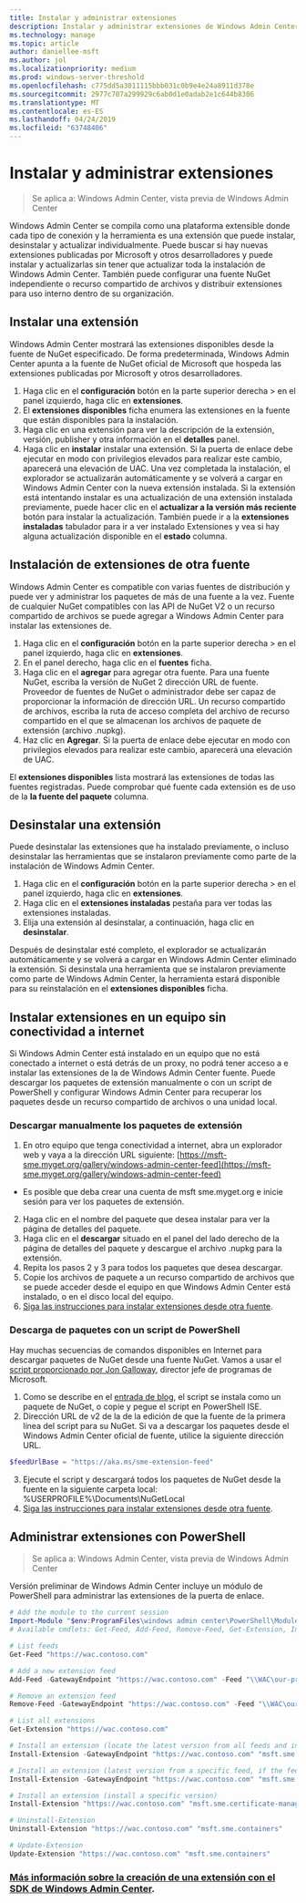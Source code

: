 ```yaml
---
title: Instalar y administrar extensiones
description: Instalar y administrar extensiones de Windows Admin Center (proyecto Honolulu)
ms.technology: manage
ms.topic: article
author: daniellee-msft
ms.author: jol
ms.localizationpriority: medium
ms.prod: windows-server-threshold
ms.openlocfilehash: c775dd5a3011115bbb031c0b9e4e24a8911d378e
ms.sourcegitcommit: 2977c707a299929c6ab0d1e0adab2e1c644b8306
ms.translationtype: MT
ms.contentlocale: es-ES
ms.lasthandoff: 04/24/2019
ms.locfileid: "63748406"
---
```

# <a name="install-and-manage-extensions"></a>Instalar y administrar extensiones

>Se aplica a: Windows Admin Center, vista previa de Windows Admin Center

Windows Admin Center se compila como una plataforma extensible donde cada tipo de conexión y la herramienta es una extensión que puede instalar, desinstalar y actualizar individualmente. Puede buscar si hay nuevas extensiones publicadas por Microsoft y otros desarrolladores y puede instalar y actualizarlas sin tener que actualizar toda la instalación de Windows Admin Center. También puede configurar una fuente NuGet independiente o recurso compartido de archivos y distribuir extensiones para uso interno dentro de su organización.

## <a name="installing-an-extension"></a>Instalar una extensión

Windows Admin Center mostrará las extensiones disponibles desde la fuente de NuGet especificado. De forma predeterminada, Windows Admin Center apunta a la fuente de NuGet oficial de Microsoft que hospeda las extensiones publicadas por Microsoft y otros desarrolladores.

1. Haga clic en el **configuración** botón en la parte superior derecha > en el panel izquierdo, haga clic en **extensiones**. 
2. El **extensiones disponibles** ficha enumera las extensiones en la fuente que están disponibles para la instalación.
3. Haga clic en una extensión para ver la descripción de la extensión, versión, publisher y otra información en el **detalles** panel.
4. Haga clic en **instalar** instalar una extensión. Si la puerta de enlace debe ejecutar en modo con privilegios elevados para realizar este cambio, aparecerá una elevación de UAC. Una vez completada la instalación, el explorador se actualizarán automáticamente y se volverá a cargar en Windows Admin Center con la nueva extensión instalada. Si la extensión está intentando instalar es una actualización de una extensión instalada previamente, puede hacer clic en el **actualizar a la versión más reciente** botón para instalar la actualización. También puede ir a la **extensiones instaladas** tabulador para ir a ver instalado Extensiones y vea si hay alguna actualización disponible en el **estado** columna.

## <a name="installing-extensions-from-a-different-feed"></a>Instalación de extensiones de otra fuente

Windows Admin Center es compatible con varias fuentes de distribución y puede ver y administrar los paquetes de más de una fuente a la vez. Fuente de cualquier NuGet compatibles con las API de NuGet V2 o un recurso compartido de archivos se puede agregar a Windows Admin Center para instalar las extensiones de.

1. Haga clic en el **configuración** botón en la parte superior derecha > en el panel izquierdo, haga clic en **extensiones**.
2. En el panel derecho, haga clic en el **fuentes** ficha.
3. Haga clic en el **agregar** para agregar otra fuente. Para una fuente NuGet, escriba la versión de NuGet 2 dirección URL de fuente. Proveedor de fuentes de NuGet o administrador debe ser capaz de proporcionar la información de dirección URL. Un recurso compartido de archivos, escriba la ruta de acceso completa del archivo de recurso compartido en el que se almacenan los archivos de paquete de extensión (archivo .nupkg).
4. Haz clic en **Agregar**. Si la puerta de enlace debe ejecutar en modo con privilegios elevados para realizar este cambio, aparecerá una elevación de UAC.

El **extensiones disponibles** lista mostrará las extensiones de todas las fuentes registradas. Puede comprobar qué fuente cada extensión es de uso de la **la fuente del paquete** columna.

## <a name="uninstalling-an-extension"></a>Desinstalar una extensión

Puede desinstalar las extensiones que ha instalado previamente, o incluso desinstalar las herramientas que se instalaron previamente como parte de la instalación de Windows Admin Center.

1. Haga clic en el **configuración** botón en la parte superior derecha > en el panel izquierdo, haga clic en **extensiones**. 
2. Haga clic en el **extensiones instaladas** pestaña para ver todas las extensiones instaladas.
3. Elija una extensión al desinstalar, a continuación, haga clic en **desinstalar**.

Después de desinstalar esté completo, el explorador se actualizarán automáticamente y se volverá a cargar en Windows Admin Center eliminado la extensión. Si desinstala una herramienta que se instalaron previamente como parte de Windows Admin Center, la herramienta estará disponible para su reinstalación en el **extensiones disponibles** ficha.

## <a name="installing-extensions-on-a-computer-without-internet-connectivity"></a>Instalar extensiones en un equipo sin conectividad a internet

Si Windows Admin Center está instalado en un equipo que no está conectado a internet o está detrás de un proxy, no podrá tener acceso a e instalar las extensiones de la de Windows Admin Center fuente. Puede descargar los paquetes de extensión manualmente o con un script de PowerShell y configurar Windows Admin Center para recuperar los paquetes desde un recurso compartido de archivos o una unidad local.

### <a name="manually-downloading-extension-packages"></a>Descargar manualmente los paquetes de extensión

1. En otro equipo que tenga conectividad a internet, abra un explorador web y vaya a la dirección URL siguiente: [https://msft-sme.myget.org/gallery/windows-admin-center-feed](https://msft-sme.myget.org/gallery/windows-admin-center-feed) 

  * Es posible que deba crear una cuenta de msft sme.myget.org e inicie sesión para ver los paquetes de extensión.

2. Haga clic en el nombre del paquete que desea instalar para ver la página de detalles del paquete.
3. Haga clic en el **descargar** situado en el panel del lado derecho de la página de detalles del paquete y descargue el archivo .nupkg para la extensión.
4. Repita los pasos 2 y 3 para todos los paquetes que desea descargar.
5. Copie los archivos de paquete a un recurso compartido de archivos que se puede acceder desde el equipo en que Windows Admin Center está instalado, o en el disco local del equipo.
6. [Siga las instrucciones para instalar extensiones desde otra fuente](#installing-extensions-from-a-different-feed).

### <a name="downloading-packages-with-a-powershell-script"></a>Descarga de paquetes con un script de PowerShell

Hay muchas secuencias de comandos disponibles en Internet para descargar paquetes de NuGet desde una fuente NuGet. Vamos a usar el [script proporcionado por Jon Galloway](https://weblogs.asp.net/jongalloway/downloading-a-local-nuget-repository-with-powershell), director jefe de programas de Microsoft.

1. Como se describe en el [entrada de blog](https://weblogs.asp.net/jongalloway/downloading-a-local-nuget-repository-with-powershell), el script se instala como un paquete de NuGet, o copie y pegue el script en PowerShell ISE.
2. Dirección URL de v2 de la de la edición de que la fuente de la primera línea del script para su NuGet. Si va a descargar los paquetes desde el Windows Admin Center oficial de fuente, utilice la siguiente dirección URL.

```powershell
$feedUrlBase = "https://aka.ms/sme-extension-feed"
```

3. Ejecute el script y descargará todos los paquetes de NuGet desde la fuente en la siguiente carpeta local: %USERPROFILE%\Documents\NuGetLocal
4. [Siga las instrucciones para instalar extensiones desde otra fuente](#installing-extensions-from-a-different-feed).

## <a name="manage-extensions-with-powershell"></a>Administrar extensiones con PowerShell

>Se aplica a: Windows Admin Center, vista previa de Windows Admin Center

Versión preliminar de Windows Admin Center incluye un módulo de PowerShell para administrar las extensiones de la puerta de enlace.

```powershell
# Add the module to the current session
Import-Module "$env:ProgramFiles\windows admin center\PowerShell\Modules\ExtensionTools"
# Available cmdlets: Get-Feed, Add-Feed, Remove-Feed, Get-Extension, Install-Extension, Uninstall-Extension, Update-Extension

# List feeds
Get-Feed "https://wac.contoso.com"

# Add a new extension feed
Add-Feed -GatewayEndpoint "https://wac.contoso.com" -Feed "\\WAC\our-private-extensions"

# Remove an extension feed
Remove-Feed -GatewayEndpoint "https://wac.contoso.com" -Feed "\\WAC\our-private-extensions"

# List all extensions
Get-Extension "https://wac.contoso.com"

# Install an extension (locate the latest version from all feeds and install it)
Install-Extension -GatewayEndpoint "https://wac.contoso.com" "msft.sme.containers"

# Install an extension (latest version from a specific feed, if the feed is not present, it will be added)
Install-Extension -GatewayEndpoint "https://wac.contoso.com" "msft.sme.containers" -Feed "https://aka.ms/sme-extension-feed"

# Install an extension (install a specific version)
Install-Extension "https://wac.contoso.com" "msft.sme.certificate-manager" "0.133.0"

# Uninstall-Extension
Uninstall-Extension "https://wac.contoso.com" "msft.sme.containers"

# Update-Extension
Update-Extension "https://wac.contoso.com" "msft.sme.containers"
```

### <a name="learn-more-about-building-an-extension-with-the-windows-admin-center-sdkextendextensibility-overviewmd"></a>[Más información sobre la creación de una extensión con el SDK de Windows Admin Center](../extend/extensibility-overview.md).